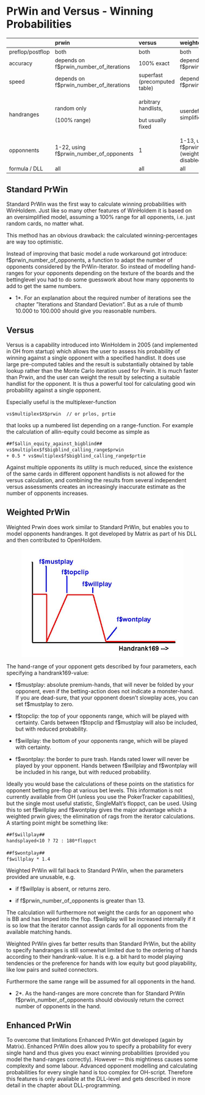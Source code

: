 # PrWin and Versus - Winning Probabilities

<table>
<thead>
<tr class="header">
<th style="text-align: left;"></th>
<th style="text-align: left;">prwin</th>
<th style="text-align: left;">versus</th>
<th style="text-align: left;">weighted prwin</th>
<th style="text-align: left;">enhanced prwin</th>
</tr>
</thead>
<tbody>
<tr class="odd">
<td style="text-align: left;">preflop/postflop</td>
<td style="text-align: left;">both</td>
<td style="text-align: left;">both</td>
<td style="text-align: left;">both</td>
<td style="text-align: left;">both</td>
</tr>
<tr class="even">
<td style="text-align: left;">accuracy</td>
<td style="text-align: left;">depends on
f$prwin_number_of_iterations</td>
<td style="text-align: left;">100% exact</td>
<td style="text-align: left;">depends on
f$prwin_number_of_iterations</td>
<td style="text-align: left;">depends on
f$prwin_number_of_iterations</td>
</tr>
<tr class="odd">
<td style="text-align: left;">speed</td>
<td style="text-align: left;">depends on
f$prwin_number_of_iterations</td>
<td style="text-align: left;">superfast (precomputed table)</td>
<td style="text-align: left;">depends on
f$prwin_number_of_iterations</td>
<td style="text-align: left;">depends on
f$prwin_number_of_iterations</td>
</tr>
<tr class="even">
<td style="text-align: left;">handranges</td>
<td style="text-align: left;"><p>random only</p>
<p>(100% range)</p></td>
<td style="text-align: left;"><p>arbitrary handlists,</p>
<p>but usually fixed</p></td>
<td style="text-align: left;">userdefined range, but simplified
model</td>
<td style="text-align: left;"><p>arbitrary handrange,</p>
<p>userdefined</p></td>
</tr>
<tr class="odd">
<td style="text-align: left;">opponnents</td>
<td style="text-align: left;">1-22, using
f$prwin_number_of_opponents</td>
<td style="text-align: left;">1</td>
<td style="text-align: left;">1-13, using f$prwin_number_of_opponents
(weighted prwin will be disabled, if value &gt; 13.)</td>
<td style="text-align: left;">nopponentsplaying</td>
</tr>
<tr class="even">
<td style="text-align: left;">formula / DLL</td>
<td style="text-align: left;">all</td>
<td style="text-align: left;">all</td>
<td style="text-align: left;">all</td>
<td style="text-align: left;">DLL only</td>
</tr>
</tbody>
</table>

## Standard PrWin

Standard PrWin was the first way to calculate winning probabilities with
WinHoldem. Just like so many other features of WinHoldem it is based on
an oversimplified model, assuming a 100% range for all opponents, i.e.
just random cards, no matter what.

This method has an obvious drawback: the calculated winning-percentages
are way too optimistic.

Instead of improving that basic model a rude workaround got introduce:
f\$prwin_number_of_opponents, a function to adapt the number of
opponents considered by the PrWin-Iterator. So instead of modelling
hand-ranges for your opponents depending on the texture of the boards
and the bettinglevel you had to do some guesswork about how many
opponents to add to get the same numbers.

<div class="rem">

* 1*. For an explanation about the required number of iterations see the
chapter ”Iterations and Standard Deviation”. But as a rule of thumb
10.000 to 100.000 should give you reasonable numbers.

</div>

## Versus 

Versus is a capability introduced into WinHoldem in 2005 (and
implemented in OH from startup) which allows the user to assess his
probability of winning against a single opponent with a specified
handlist. It does use large pre-computed tables and the result is
substantially obtained by table lookup rather than the Monte Carlo
iteration used for Prwin. It is much faster than Prwin, and the user can
weight the result by selecting a suitable handlist for the opponent. It
is thus a powerful tool for calculating good win probability against a
single opponent.

Especially useful is the multiplexer-function

    vs$multiplex$X$prwin  // or prlos, prtie

that looks up a numbered list depending on a range-function. For example
the calculation of allin-equity could become as simple as

    ##f$allin_equity_against_bigblind##
    vs$multiplex$f$bigblind_calling_range$prwin
    + 0.5 * vs$multiplex$f$bigblind_calling_range$prtie

Against multiple opponents its utility is much reduced, since the
existence of the same cards in different opponent handlists is not
allowed for the versus calculation, and combining the results from
several independent versus assessments creates an increasingly
inaccurate estimate as the number of opponents increases.

## Weighted PrWin

Weighted Prwin does work similar to Standard PrWin, but enables you to
model opponents handranges. It got developed by Matrix as part of his
DLL and then contributed to OpenHoldem.

<figure>
<img src="images/weighted_prwin.jpg" />
</figure>

The hand-range of your opponent gets described by four parameters, each
specifying a handrank169-value:

- f\$mustplay: absolute premium-hands, that will never be folded by your
  opponent, even if the betting-action does not indicate a monster-hand.
  If you are dead-sure, that your opponent doesn’t slowplay aces, you
  can set f\$mustplay to zero.

- f\$topclip: the top of your opponents range, which will be played with
  certainty. Cards between f\$topclip and f\$mustplay will also be
  included, but with reduced probability.

- f\$willplay: the bottom of your opponents range, which will be played
  with certainty.

- f\$wontplay: the border to pure trash. Hands rated lower will never be
  played by your opponent. Hands between f\$willplay and f\$wontplay
  will be included in his range, but with reduced probability.

Ideally you would base the calculations of these points on the
statistics for opponent betting pre-flop at various bet levels. This
information is not currently available from OH (unless you use the
PokerTracker capabilities), but the single most useful statistic,
SingleMalt’s floppct, can be used. Using this to set f\$willplay and
f\$wontplay gives the major advantage which a weighted prwin gives; the
elimination of rags from the iterator calculations. A starting point
might be something like:

    ##f$willplay## 
    handsplayed<10 ? 72 : 180*floppct

    ##f$wontplay## 
    f$willplay * 1.4

Weighted PrWin will fall back to Standard PrWin, when the parameters
provided are unusable, e.g.

- if f\$willplay is absent, or returns zero.

- if f\$prwin_number_of_opponents is greater than 13.

The calculation will furthermore not weight the cards for an opponent
who is BB and has limped into the flop. f\$willplay will be increased
internally if it is so low that the iterator cannot assign cards for all
opponents from the available matching hands.

Weighted PrWin gives far better results than Standard PrWin, but the
ability to specify handranges is still somewhat limited due to the
ordering of hands according to their handrank-value. It is e.g. a bit
hard to model playing tendencies or the preference for hands with low
equity but good playability, like low pairs and suited connectors.

Furthermore the same range will be assumed for all opponents in the
hand.

<div class="rem">

* 2*. As the hand-ranges are more concrete than for Standard PrWin
f\$prwin_number_of_opponents should obviously return the correct number
of opponents in the hand.

</div>

## Enhanced PrWin

To overcome that limitations Enhanced PrWin got developed (again by
Matrix). Enhanced PrWin does allow you to specify a probability for
every single hand and thus gives you exact winning probabilities
(provided you model the hand-ranges correctly). However — this
mightiness causes some complexity and some labour. Advanced opponent
modelling and calculating probabilities for every single hand is too
complex for OH-script. Therefore this features is only available at the
DLL-level and gets described in more detail in the chapter about
DLL-programming.
